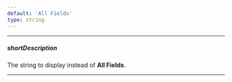 ```yaml
---
default: 'All Fields'
type: string
---
```

---
##### shortDescription
The string to display instead of **All Fields**.

---

